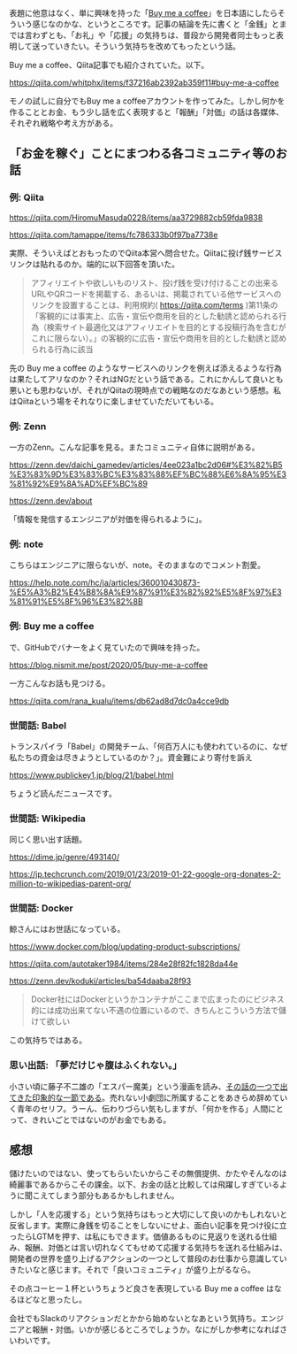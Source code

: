 表題に他意はなく、単に興味を持った「[Buy me a coffee](Buymeacoffee.com)」を日本語にしたらそういう感じなのかな、というところです。記事の結論を先に書くと「金銭」とまでは言わずとも、「お礼」や「応援」の気持ちは、普段から開発者同士もっと表明して送っていきたい。そういう気持ちを改めてもったという話。

Buy me a coffee、Qiita記事でも紹介されていた。以下。

https://qiita.com/whitphx/items/f37216ab2392ab359f11#buy-me-a-coffee

モノの試しに自分でもBuy me a coffeeアカウントを作ってみた。しかし何かを作ることとお金、もう少し話を広く表現すると「報酬」「対価」の話は各媒体、それぞれ戦略や考え方がある。


## 「お金を稼ぐ」ことにまつわる各コミュニティ等のお話

### 例: Qiita

https://qiita.com/HiromuMasuda0228/items/aa3729882cb59fda9838

https://qiita.com/tamappe/items/fc786333b0f97ba7738e

実際、そういえばとおもったのでQiita本営へ問合せた。Qiitaに投げ銭サービスリンクは貼れるのか。端的に以下回答を頂いた。

> アフィリエイトや欲しいものリスト、投げ銭を受け付けることの出来るURLやQRコードを掲載する、あるいは、掲載されている他サービスへのリンクを設置することは、利用規約( https://qiita.com/terms )第11条の「客観的には事実上、広告・宣伝や商用を目的とした勧誘と認められる行為（検索サイト最適化又はアフィリエイトを目的とする投稿行為を含むがこれに限らない）。」の客観的に広告・宣伝や商用を目的とした勧誘と認められる行為に該当

先の Buy me a coffee のようなサービスへのリンクを例えば添えるような行為は果たしてアリなのか？それはNGだという話である。これにかんして良いとも悪いとも思わないが、それがQiitaの現時点での戦略なのだなあという感想。私はQiitaという場をそれなりに楽しませていただいてもいる。


### 例: Zenn

一方のZenn。こんな記事を見る。またコミュニティ自体に説明がある。

https://zenn.dev/daichi_gamedev/articles/4ee023a1bc2d06#%E3%82%B5%E3%83%9D%E3%83%BC%E3%83%88%EF%BC%88%E6%8A%95%E3%81%92%E9%8A%AD%EF%BC%89

https://zenn.dev/about

「情報を発信するエンジニアが対価を得られるように」。


### 例: note

こちらはエンジニアに限らないが、note。そのままなのでコメント割愛。

https://help.note.com/hc/ja/articles/360010430873-%E5%A3%B2%E4%B8%8A%E9%87%91%E3%82%92%E5%8F%97%E3%81%91%E5%8F%96%E3%82%8B



### 例: Buy me a coffee

で、GitHubでバナーをよく見ていたので興味を持った。

https://blog.nismit.me/post/2020/05/buy-me-a-coffee

一方こんなお話も見つける。

https://qiita.com/rana_kualu/items/db62ad8d7dc0a4cce9db


### 世間話: Babel 

トランスパイラ「Babel」の開発チーム、「何百万人にも使われているのに、なぜ私たちの資金は尽きようとしているのか？」。資金難により寄付を訴え

https://www.publickey1.jp/blog/21/babel.html

ちょうど読んだニュースです。

### 世間話: Wikipedia

同じく思い出す話題。

https://dime.jp/genre/493140/

https://jp.techcrunch.com/2019/01/23/2019-01-22-google-org-donates-2-million-to-wikipedias-parent-org/

### 世間話: Docker

鯨さんにはお世話になっている。

https://www.docker.com/blog/updating-product-subscriptions/

https://qiita.com/autotaker1984/items/284e28f82fc1828da44e

https://zenn.dev/koduki/articles/ba54daaba28f93

> Docker社にはDockerというかコンテナがここまで広まったのにビジネス的には成功出来てない不遇の位置にいるので、きちんとこういう方法で儲けて欲しい

この気持ちではある。


### 思い出話: 「夢だけじゃ腹はふくれない。」

小さい頃に藤子不二雄の「エスパー魔美」という漫画を読み、[その話の一つで出てきた印象的な一節である](https://ameblo.jp/roromo4545/entry-12611133667.html)。売れない小劇団に所属することをあきらめ辞めていく青年のセリフ。うーん、伝わりづらい気もしますが、「何かを作る」人間にとって、きれいごとではないのがお金でもある。


## 感想

儲けたいのではない、使ってもらいたいからこその無償提供、かたやそんなのは綺麗事であるからこその課金。以下、お金の話と比較しては飛躍しすぎているように聞こえてしまう部分もあるかもしれません。

しかし「人を応援する」という気持ちはもっと大切にして良いのかもしれないと反省します。実際に身銭を切ることをしないにせよ、面白い記事を見つけ役に立ったらLGTMを押す、は私にもできます。価値あるものに見返りを送れる仕組み、報酬、対価とは言い切れなくてもせめて応援する気持ちを送れる仕組みは、開発者の世界を盛り上げるアクションの一つとして普段のお仕事から意識していきたいなと感じます。それで「良いコミュニティ」が盛り上がるなら。

その点コーヒー１杯というちょうど良さを表現している Buy me a coffee はなるほどなと思ったし。

会社でもSlackのリアクションだとかから始めないとなあという気持ち。エンジニアと報酬・対価。いかが感じるところでしょうか。なにがしか参考になればさいわいです。
